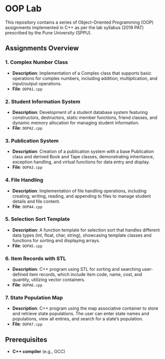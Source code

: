 # **OOP Lab**

This repository contains a series of Object-Oriented Programming (OOP) assignments implemented in C++ as per the lab syllabus (2019 PAT) prescribed by the Pune University (SPPU). 
## Assignments Overview

### **1. Complex Number Class**
- **Description**: Implementation of a Complex class that supports basic operations for complex numbers, including addition, multiplication, and input/output operations.
- **File**: `OOPA1.cpp`

### **2. Student Information System**
- **Description**: Development of a student database system featuring constructors, destructors, static member functions, friend classes, and dynamic memory allocation for managing student information.
- **File**: `OOPA2.cpp`

### **3. Publication System**
- **Description**: Creation of a publication system with a base Publication class and derived Book and Tape classes, demonstrating inheritance, exception handling, and virtual functions for data entry and display.
- **File**: `OOPA3.cpp`

### **4. File Handling**
- **Description**: Implementation of file handling operations, including creating, writing, reading, and appending to files to manage student details and file content.
- **File**: `OOPA4.cpp`

### **5. Selection Sort Template**
- **Description**: A function template for selection sort that handles different data types (int, float, char, string), showcasing template classes and functions for sorting and displaying arrays.
- **File**: `OOPA5.cpp`

### **6. Item Records with STL**
- **Description**: C++ program using STL for sorting and searching user-defined item records, which include item code, name, cost, and quantity, utilizing vector containers.
- **File**: `OOPA6.cpp`

### **7. State Population Map**
- **Description**: C++ program using the map associative container to store and retrieve state populations. The user can enter state names and populations, view all entries, and search for a state’s population.
- **File**: `OOPA7.cpp`

## Prerequisites
- **C++ compiler** (e.g., GCC)

